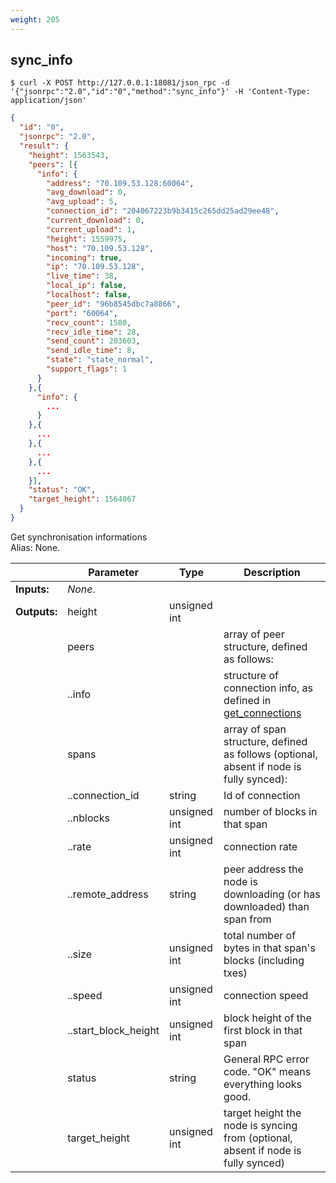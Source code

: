```yaml
---
weight: 205
---
```


## **sync_info**


```shell
$ curl -X POST http://127.0.0.1:18081/json_rpc -d '{"jsonrpc":"2.0","id":"0","method":"sync_info"}' -H 'Content-Type: application/json'
```
```json
{
  "id": "0",
  "jsonrpc": "2.0",
  "result": {
    "height": 1563543,
    "peers": [{
      "info": {
        "address": "70.109.53.128:60064",
        "avg_download": 0,
        "avg_upload": 5,
        "connection_id": "204067223b9b3415c265dd25ad29ee48",
        "current_download": 0,
        "current_upload": 1,
        "height": 1559975,
        "host": "70.109.53.128",
        "incoming": true,
        "ip": "70.109.53.128",
        "live_time": 38,
        "local_ip": false,
        "localhost": false,
        "peer_id": "96b8545dbc7a8866",
        "port": "60064",
        "recv_count": 1580,
        "recv_idle_time": 28,
        "send_count": 203603,
        "send_idle_time": 8,
        "state": "state_normal",
        "support_flags": 1
      }
    },{
      "info": {
        ...
      }
    },{
      ...
    },{
      ...
    },{
      ...
    }],
    "status": "OK",
    "target_height": 1564067
  }
}
```
Get synchronisation informations  
Alias: None.  

|             | Parameter            | Type         | Description
| ---         | ---                  | ---          | ---
|**Inputs:**  | *None*.              |              |
|**Outputs:** | height               | unsigned int |
|             | peers                |              | array of peer structure, defined as follows:
|             | ..info               |              | structure of connection info, as defined in [get_connections](#get-connections)
|             | spans                |              | array of span structure, defined as follows (optional, absent if node is fully synced):
|             | ..connection_id      | string       | Id of connection
|             | ..nblocks            | unsigned int | number of blocks in that span
|             | ..rate               | unsigned int | connection rate
|             | ..remote_address     | string       | peer address the node is downloading (or has downloaded) than span from
|             | ..size               | unsigned int |  total number of bytes in that span's blocks (including txes)
|             | ..speed              | unsigned int |  connection speed
|             | ..start_block_height | unsigned int |  block height of the first block in that span
|             | status               | string       |  General RPC error code. "OK" means everything looks good.
|             | target_height        | unsigned int |  target height the node is syncing from (optional, absent if node is fully synced)
